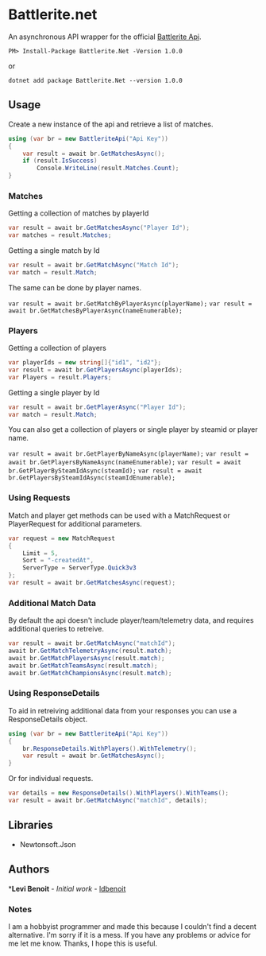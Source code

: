 # Battlerite.net

An asynchronous API wrapper for the official [Battlerite Api](http://battlerite-docs.readthedocs.io/en/master/introduction.html).

`PM> Install-Package Battlerite.Net -Version 1.0.0`

or

`dotnet add package Battlerite.Net --version 1.0.0`

## Usage

Create a new instance of the api and retrieve a list of matches.

```c#
using (var br = new BattleriteApi("Api Key"))
{
    var result = await br.GetMatchesAsync();
    if (result.IsSuccess)
        Console.WriteLine(result.Matches.Count);
}
```

### Matches

Getting a collection of matches by playerId

```c#
var result = await br.GetMatchesAsync("Player Id");
var matches = result.Matches;
```

Getting a single match by Id

```c#
var result = await br.GetMatchAsync("Match Id");
var match = result.Match;
```

The same can be done by player names.

`var result = await br.GetMatchByPlayerAsync(playerName);`
`var result = await br.GetMatchesByPlayerAsync(nameEnumerable);`

### Players

Getting a collection of players

```c#
var playerIds = new string[]{"id1", "id2"};
var result = await br.GetPlayersAsync(playerIds);
var Players = result.Players;
```

Getting a single player by Id

```c#
var result = await br.GetPlayerAsync("Player Id");
var match = result.Match;
```

You can also get a collection of players or single player by steamid or player name.

`var result = await br.GetPlayerByNameAsync(playerName);`
`var result = await br.GetPlayersByNameAsync(nameEnumerable);`
`var result = await br.GetPlayerBySteamIdAsync(steamId);`
`var result = await br.GetPlayersBySteamIdAsync(steamIdEnumerable);`

### Using Requests

Match and player get methods can be used with a MatchRequest or PlayerRequest for additional parameters.

```c#
var request = new MatchRequest
{
    Limit = 5,
    Sort = "-createdAt",
    ServerType = ServerType.Quick3v3
};
var result = await br.GetMatchesAsync(request);
```

### Additional Match Data

By default the api doesn't include player/team/telemetry data, and requires additional queries to retreive.

```c#
var result = await br.GetMatchAsync("matchId");
await br.GetMatchTelemetryAsync(result.match);
await br.GetMatchPlayersAsync(result.match);
await br.GetMatchTeamsAsync(result.match);
await br.GetMatchChampionsAsync(result.match);
```

### Using ResponseDetails

To aid in retreiving additional data from your responses you can use a ResponseDetails object.

```c#
using (var br = new BattleriteApi("Api Key"))
{
    br.ResponseDetails.WithPlayers().WithTelemetry();
    var result = await br.GetMatchesAsync();
}
```

Or for individual requests.

```c#
var details = new ResponseDetails().WithPlayers().WithTeams();
var result = await br.GetMatchAsync("matchId", details);
```

## Libraries

- Newtonsoft.Json

## Authors

***Levi Benoit** - *Initial work* - [ldbenoit](https://github.com/ldbenoit)

### Notes

I am a hobbyist programmer and made this because I couldn't find a decent alternative. I'm sorry if it is a mess.
If you have any problems or advice for me let me know. Thanks, I hope this is useful.
